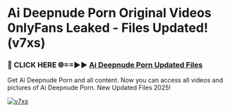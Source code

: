 # Ai Deepnude Porn Original Videos 0nlyFans Leaked - Files Updated! (v7xs)

<h3>🔴 CLICK HERE 🌐==►► <a href="https://tinyurl.com/52m3yx9h" rel="nofollow">Ai Deepnude Porn Updated Files</a></h3>

Get Ai Deepnude Porn and all content. Now you can access all videos and pictures of Ai Deepnude Porn. New Updated Files 2025!

[![v7xs](https://i.imgur.com/TnHtlc8.gif)](https://tinyurl.com/52m3yx9h)
